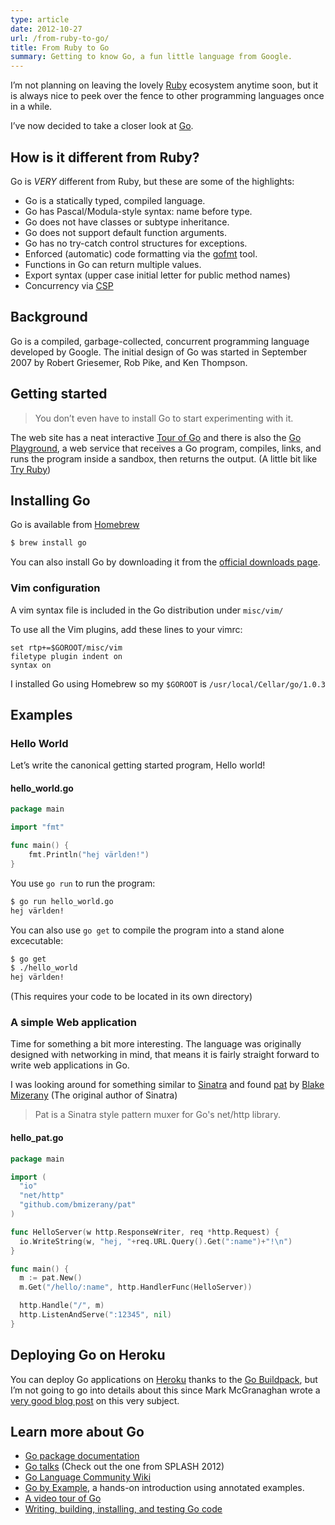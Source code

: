 ```yaml
---
type: article
date: 2012-10-27
url: /from-ruby-to-go/
title: From Ruby to Go
summary: Getting to know Go, a fun little language from Google.
---
```

I’m not planning on leaving the lovely
[Ruby](http://www.ruby-lang.org/en/) ecosystem anytime soon,
but it is always nice to peek over the fence to other
programming languages once in a while.

I’ve now decided to take a closer look at [Go](http://golang.org/).

## How is it different from Ruby?

Go is *VERY* different from Ruby, but these are some of the
highlights:

 - Go is a statically typed, compiled language.
 - Go has Pascal/Modula-style syntax: name before type.
 - Go does not have classes or subtype inheritance.
 - Go does not support default function arguments.
 - Go has no try-catch control structures for exceptions.
 - Enforced (automatic) code formatting via the [gofmt](http://golang.org/cmd/gofmt/) tool.
 - Functions in Go can return multiple values.
 - Export syntax (upper case initial letter for public method names)
 - Concurrency via [CSP](http://en.wikipedia.org/wiki/Communicating_sequential_processes)

## Background

Go is a compiled, garbage-collected, concurrent programming
language developed by Google. The initial design of Go was started in September 2007 by Robert Griesemer, Rob Pike,
and Ken Thompson.

## Getting started

> You don’t even have to install Go to start experimenting with it.

The web site has a neat interactive [Tour of Go](http://tour.golang.org/)
and there is also the [Go Playground](http://play.golang.org/), a web
service that receives a Go program, compiles, links, and runs
the program inside a sandbox, then returns the output.
(A little bit like [Try Ruby](http://tryruby.org/))

## Installing Go

Go is available from [Homebrew](http://mxcl.github.io/homebrew/)

```bash
$ brew install go
```

You can also install Go by downloading it from
the [official downloads page](http://code.google.com/p/go/downloads/list).

### Vim configuration

A vim syntax file is included in the Go distribution under `misc/vim/`

To use all the Vim plugins, add these lines to your vimrc:

```vim
set rtp+=$GOROOT/misc/vim
filetype plugin indent on
syntax on
```

I installed Go using Homebrew so my `$GOROOT` is `/usr/local/Cellar/go/1.0.3`

## Examples

### Hello World

Let’s write the canonical getting started program, Hello world!

#### hello_world.go

```go
package main

import "fmt"

func main() {
    fmt.Println("hej världen!")
}
```

You use `go run` to run the program:

```bash
$ go run hello_world.go
hej världen!
```

You can also use `go get` to compile the
program into a stand alone excecutable:

```bash
$ go get
$ ./hello_world
hej världen!
```

(This requires your code to be located in its own directory)

### A simple Web application

Time for something a bit more interesting. The language
was originally designed with networking in mind, that
means it is fairly straight forward to write web applications in Go.

I was looking around for something similar to
[Sinatra](http://www.sinatrarb.com/) and found
[pat](https://github.com/bmizerany/pat)
by [Blake Mizerany](https://twitter.com/bmizerany)
(The original author of Sinatra)

> Pat is a Sinatra style pattern muxer for Go's net/http library.

#### hello_pat.go
```go
package main

import (
  "io"
  "net/http"
  "github.com/bmizerany/pat"
)

func HelloServer(w http.ResponseWriter, req *http.Request) {
  io.WriteString(w, "hej, "+req.URL.Query().Get(":name")+"!\n")
}

func main() {
  m := pat.New()
  m.Get("/hello/:name", http.HandlerFunc(HelloServer))

  http.Handle("/", m)
  http.ListenAndServe(":12345", nil)
}
```

## Deploying Go on Heroku

You can deploy Go applications on [Heroku](http://www.heroku.com/)
thanks to the [Go
Buildpack](https://github.com/kr/heroku-buildpack-go), but I’m not going to go into details about this since
Mark McGranaghan wrote a
[very good blog post](http://mmcgrana.github.com/2012/09/getting-started-with-go-on-heroku.html)
on this very subject.

## Learn more about Go

 - [Go package documentation](http://golang.org/pkg/)
 - [Go talks](http://talks.golang.org/) (Check out the one from SPLASH 2012)
 - [Go Language Community Wiki](http://code.google.com/p/go-wiki/w/list)
 - [Go by Example](https://gobyexample.com/), a hands-on
   introduction using annotated examples.
 - [A video tour of Go](http://www.youtube.com/watch?v=ytEkHepK08c)
 - [Writing, building, installing, and testing Go code](http://www.youtube.com/watch?v=XCsL89YtqCs)
